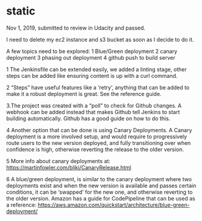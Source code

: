 # static
Nov 1, 2019, submitted to review in Udacity and passed.

I need to delete my ec2 instance and s3 bucket as soon as I decide to do it.

A few topics need to be explored:
1 Blue/Green deployment
2 canary deployment
3 phasing out deployment
4 github push to build server


1 The Jenkinsfile can be extended easily, we added a linting stage, other steps can be added like ensuring content is up with a curl command.

2 “Steps” have useful features like a ‘retry’, anything that can be added to make it a robust deployment is great. See the reference guide.

3.The project was created with a “poll” to check for Github changes. A webhook can be added instead that makes Github tell Jenkins to start building automatically. Github has a good guide on how to do this.

4 Another option that can be done is using Canary Deployments. A Canary deployment is a more involved setup, and would require to progressively route users to the new version deployed, and fully transitioning over when confidence is high, otherwise reverting the release to the older version.

5 More info about canary deployments at: https://martinfowler.com/bliki/CanaryRelease.html

6 A blue/green deployment, is similar to the canary deployment where two deployments exist and when the new version is available and passes certain conditions, it can be ‘swapped’ for the new one, and otherwise reverting to the older version. Amazon has a guide for CodePipeline that can be used as a reference: https://aws.amazon.com/quickstart/architecture/blue-green-deployment/
